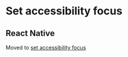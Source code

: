 # Set accessibility focus

## React Native

Moved to [set accessibility focus](../set-accessibility-focus.md)
